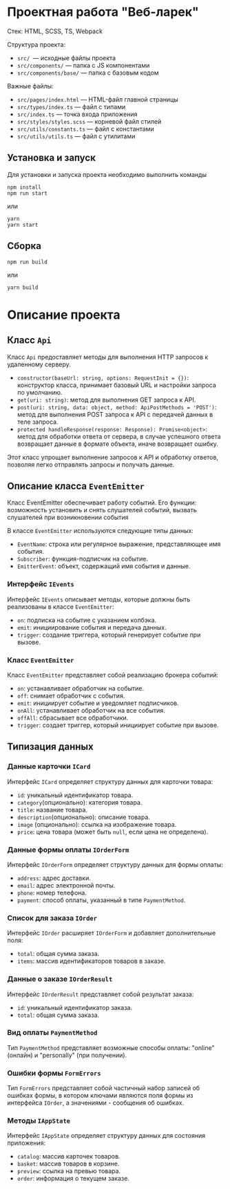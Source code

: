 # Проектная работа "Веб-ларек"

Стек: HTML, SCSS, TS, Webpack

Структура проекта:
- `src/ `— исходные файлы проекта
- `src/components/` — папка с JS компонентами
- `src/components/base/` — папка с базовым кодом

Важные файлы:
- `src/pages/index.html` — HTML-файл главной страницы
- `src/types/index.ts` — файл с типами
- `src/index.ts` — точка входа приложения
- `src/styles/styles.scss` — корневой файл стилей
- `src/utils/constants.ts` — файл с константами
- `src/utils/utils.ts` — файл с утилитами

## Установка и запуск
Для установки и запуска проекта необходимо выполнить команды

```
npm install
npm run start
```

или

```
yarn
yarn start
```
## Сборка

```
npm run build
```

или

```
yarn build
```



# Описание проекта

## Класс `Api`

Класс `Api` предоставляет методы для выполнения HTTP запросов к удаленному серверу.

- `constructor(baseUrl: string, options: RequestInit = {})`: конструктор класса, принимает базовый URL и настройки запроса по умолчанию.
- `get(uri: string)`: метод для выполнения GET запроса к API.
- `post(uri: string, data: object, method: ApiPostMethods = 'POST')`: метод для выполнения POST запроса к API с передачей данных в теле запроса.
- `protected handleResponse(response: Response): Promise<object>`: метод для обработки ответа от сервера, в случае успешного ответа возвращает данные в формате объекта, иначе возвращает ошибку.

Этот класс упрощает выполнение запросов к API и обработку ответов, позволяя легко отправлять запросы и получать данные.


## Описание класса `EventEmitter`

Класс EventEmitter обеспечивает работу событий. Его функции: возможность установить и снять слушателей событий, вызвать слушателей при возникновении события

В классе `EventEmitter` используются следующие типы данных:
- `EventName`: строка или регулярное выражение, представляющее имя события.
- `Subscriber`: функция-подписчик на событие.
- `EmitterEvent`: объект, содержащий имя события и данные.

### Интерфейс `IEvents`

Интерфейс `IEvents` описывает методы, которые должны быть реализованы в классе `EventEmitter`:
- `on`: подписка на событие с указанием колбэка.
- `emit`: инициирование события и передача данных.
- `trigger`: создание триггера, который генерирует событие при вызове.

### Класс `EventEmitter`

Класс `EventEmitter` представляет собой реализацию брокера событий:
- `on`: устанавливает обработчик на событие.
- `off`: снимает обработчик с события.
- `emit`: инициирует событие и уведомляет подписчиков.
- `onAll`: устанавливает обработчик на все события.
- `offAll`: сбрасывает все обработчики.
- `trigger`: создает триггер, который инициирует событие при вызове.


## Типизация данных

### Данные карточки `ICard`

Интерфейс `ICard` определяет структуру данных для карточки товара:
- `id`: уникальный идентификатор товара.
- `category`(опционально): категория товара.
- `title`: название товара.
- `description`(опционально): описание товара.
- `image` (опционально): ссылка на изображение товара.
- `price`: цена товара (может быть `null`, если цена не определена).

### Данные формы оплаты `IOrderForm`

Интерфейс `IOrderForm` определяет структуру данных для формы оплаты:
- `address`: адрес доставки.
- `email`: адрес электронной почты.
- `phone`: номер телефона.
- `payment`: способ оплаты, указанный в типе `PaymentMethod`.

### Список для заказа `IOrder`

Интерфейс `IOrder` расширяет `IOrderForm` и добавляет дополнительные поля:
- `total`: общая сумма заказа.
- `items`: массив идентификаторов товаров в заказе.

### Данные о заказе `IOrderResult`

Интерфейс `IOrderResult` представляет собой результат заказа:
- `id`: уникальный идентификатор заказа.
- `total`: общая сумма заказа.

### Вид оплаты `PaymentMethod`

Тип `PaymentMethod` представляет возможные способы оплаты: "online" (онлайн) и "personally" (при получении).

### Ошибки формы `FormErrors`

Тип `FormErrors` представляет собой частичный набор записей об ошибках формы, в котором ключами являются поля формы из интерфейса `IOrder`, а значениями - сообщения об ошибках.

### Методы `IAppState`

Интерфейс `IAppState` определяет структуру данных для состояния приложения:
- `catalog`: массив карточек товаров.
- `basket`: массив товаров в корзине.
- `preview`: ссылка на превью товара.
- `order`: информация о текущем заказе.
